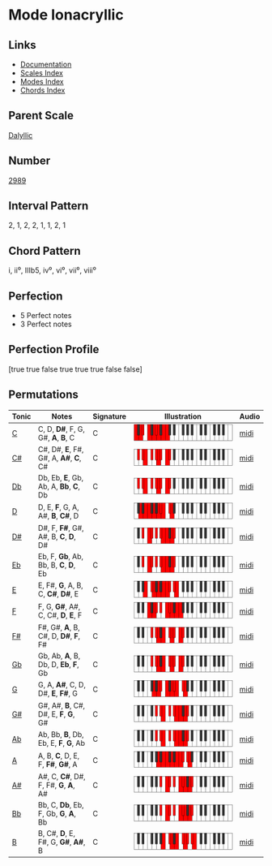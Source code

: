# Mode Ionacryllic

## Links

- [Documentation](README.md)
- [Scales Index](Scales.md)
- [Modes Index](Modes.md)
- [Chords Index](Chords.md)

## Parent Scale

[Dalyllic](ScaleDalyllic.md)

## Number

[2989](https://ianring.com/musictheory/scales/2989)

## Interval Pattern

2, 1, 2, 2, 1, 1, 2, 1

## Chord Pattern

i, ii⁰, IIIb5, iv⁰, vi⁰, vii⁰, viii⁰

## Perfection

- 5 Perfect notes
- 3 Perfect notes

## Perfection Profile

[true true false true true true false false]

## Permutations

| Tonic | Notes | Signature | Illustration | Audio |
|-------|-------|-----------|--------------|-------|
| [C](ModeCNaturalIonacryllic.md) | C, D, **D#**, F, G, G#, **A**, **B**, C | C | ![CNaturalIonacryllic](ModeCNaturalIonacryllic.png) | [midi](https://github.com/edipermadi/music/blob/main/docs/ModeCNaturalIonacryllic.mid?raw=true) |
| [C#](ModeCSharpIonacryllic.md) | C#, D#, **E**, F#, G#, A, **A#**, **C**, C# | C | ![CSharpIonacryllic](ModeCSharpIonacryllic.png) | [midi](https://github.com/edipermadi/music/blob/main/docs/ModeCSharpIonacryllic.mid?raw=true) |
| [Db](ModeDFlatIonacryllic.md) | Db, Eb, **E**, Gb, Ab, A, **Bb**, **C**, Db | C | ![DFlatIonacryllic](ModeDFlatIonacryllic.png) | [midi](https://github.com/edipermadi/music/blob/main/docs/ModeDFlatIonacryllic.mid?raw=true) |
| [D](ModeDNaturalIonacryllic.md) | D, E, **F**, G, A, A#, **B**, **C#**, D | C | ![DNaturalIonacryllic](ModeDNaturalIonacryllic.png) | [midi](https://github.com/edipermadi/music/blob/main/docs/ModeDNaturalIonacryllic.mid?raw=true) |
| [D#](ModeDSharpIonacryllic.md) | D#, F, **F#**, G#, A#, B, **C**, **D**, D# | C | ![DSharpIonacryllic](ModeDSharpIonacryllic.png) | [midi](https://github.com/edipermadi/music/blob/main/docs/ModeDSharpIonacryllic.mid?raw=true) |
| [Eb](ModeEFlatIonacryllic.md) | Eb, F, **Gb**, Ab, Bb, B, **C**, **D**, Eb | C | ![EFlatIonacryllic](ModeEFlatIonacryllic.png) | [midi](https://github.com/edipermadi/music/blob/main/docs/ModeEFlatIonacryllic.mid?raw=true) |
| [E](ModeENaturalIonacryllic.md) | E, F#, **G**, A, B, C, **C#**, **D#**, E | C | ![ENaturalIonacryllic](ModeENaturalIonacryllic.png) | [midi](https://github.com/edipermadi/music/blob/main/docs/ModeENaturalIonacryllic.mid?raw=true) |
| [F](ModeFNaturalIonacryllic.md) | F, G, **G#**, A#, C, C#, **D**, **E**, F | C | ![FNaturalIonacryllic](ModeFNaturalIonacryllic.png) | [midi](https://github.com/edipermadi/music/blob/main/docs/ModeFNaturalIonacryllic.mid?raw=true) |
| [F#](ModeFSharpIonacryllic.md) | F#, G#, **A**, B, C#, D, **D#**, **F**, F# | C | ![FSharpIonacryllic](ModeFSharpIonacryllic.png) | [midi](https://github.com/edipermadi/music/blob/main/docs/ModeFSharpIonacryllic.mid?raw=true) |
| [Gb](ModeGFlatIonacryllic.md) | Gb, Ab, **A**, B, Db, D, **Eb**, **F**, Gb | C | ![GFlatIonacryllic](ModeGFlatIonacryllic.png) | [midi](https://github.com/edipermadi/music/blob/main/docs/ModeGFlatIonacryllic.mid?raw=true) |
| [G](ModeGNaturalIonacryllic.md) | G, A, **A#**, C, D, D#, **E**, **F#**, G | C | ![GNaturalIonacryllic](ModeGNaturalIonacryllic.png) | [midi](https://github.com/edipermadi/music/blob/main/docs/ModeGNaturalIonacryllic.mid?raw=true) |
| [G#](ModeGSharpIonacryllic.md) | G#, A#, **B**, C#, D#, E, **F**, **G**, G# | C | ![GSharpIonacryllic](ModeGSharpIonacryllic.png) | [midi](https://github.com/edipermadi/music/blob/main/docs/ModeGSharpIonacryllic.mid?raw=true) |
| [Ab](ModeAFlatIonacryllic.md) | Ab, Bb, **B**, Db, Eb, E, **F**, **G**, Ab | C | ![AFlatIonacryllic](ModeAFlatIonacryllic.png) | [midi](https://github.com/edipermadi/music/blob/main/docs/ModeAFlatIonacryllic.mid?raw=true) |
| [A](ModeANaturalIonacryllic.md) | A, B, **C**, D, E, F, **F#**, **G#**, A | C | ![ANaturalIonacryllic](ModeANaturalIonacryllic.png) | [midi](https://github.com/edipermadi/music/blob/main/docs/ModeANaturalIonacryllic.mid?raw=true) |
| [A#](ModeASharpIonacryllic.md) | A#, C, **C#**, D#, F, F#, **G**, **A**, A# | C | ![ASharpIonacryllic](ModeASharpIonacryllic.png) | [midi](https://github.com/edipermadi/music/blob/main/docs/ModeASharpIonacryllic.mid?raw=true) |
| [Bb](ModeBFlatIonacryllic.md) | Bb, C, **Db**, Eb, F, Gb, **G**, **A**, Bb | C | ![BFlatIonacryllic](ModeBFlatIonacryllic.png) | [midi](https://github.com/edipermadi/music/blob/main/docs/ModeBFlatIonacryllic.mid?raw=true) |
| [B](ModeBNaturalIonacryllic.md) | B, C#, **D**, E, F#, G, **G#**, **A#**, B | C | ![BNaturalIonacryllic](ModeBNaturalIonacryllic.png) | [midi](https://github.com/edipermadi/music/blob/main/docs/ModeBNaturalIonacryllic.mid?raw=true) |
